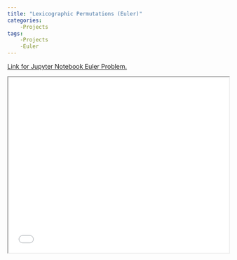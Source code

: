 ```yaml
---
title: "Lexicographic Permutations (Euler)"
categories:
    -Projects
tags:
    -Projects
    -Euler
---
```




[Link for Jupyter Notebook Euler Problem.](../../euler.html)

<iframe width="100%" height="400px" src="../../euler.html">